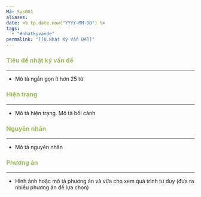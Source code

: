 ```yaml
---
Mã: Sys001
aliases: 
date: <% tp.date.now("YYYY-MM-DD") %>
tags:
  - "#nhatkyvande"
permalink: "[[0.Nhật Ký Vấn Đề]]"
---
```

### <font color="#9bbb59">Tiêu đề nhật ký vấn đề</font>
---
- Mô tả ngắn gọn ít hơn 25 từ

### <font color="#9bbb59">Hiện trạng</font>
---
- Mô tả hiện trạng. Mô tả bối cảnh

### <font color="#9bbb59">Nguyên nhân</font>
---
- Mô tả nguyên nhân

### <font color="#9bbb59">Phương án</font>
---
- Hình ảnh hoặc mô tả phương án và vừa cho xem quá trình tư duy (đưa ra nhiều phương án để lựa chọn)
